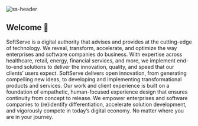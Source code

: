 ![ss-header](https://user-images.githubusercontent.com/78018794/209810312-6670629d-c82d-4625-9539-7711a84cd182.png)
## Welcome 👋

<!--

**Here are some ideas to get you started:**

🙋‍♀️ A short introduction - what is your organization all about?
🌈 Contribution guidelines - how can the community get involved?
👩‍💻 Useful resources - where can the community find your docs? Is there anything else the community should know?
🍿 Fun facts - what does your team eat for breakfast?
🧙 Remember, you can do mighty things with the power of [Markdown](https://docs.github.com/github/writing-on-github/getting-started-with-writing-and-formatting-on-github/basic-writing-and-formatting-syntax)
-->
SoftServe is a digital authority that advises and provides at the cutting-edge of technology. We reveal, transform, accelerate, and optimize the way enterprises and software companies do business. With expertise across healthcare, retail, energy, financial services, and more, we implement end-to-end solutions to deliver the innovation, quality, and speed that our clients’ users expect. SoftServe delivers open innovation, from generating compelling new ideas, to developing and implementing transformational products and services. Our work and client experience is built on a foundation of empathetic, human-focused experience design that ensures continuity from concept to release. We empower enterprises and software companies to (re)identify differentiation, accelerate solution development, and vigorously compete in today’s digital economy. No matter where you are in your journey.
